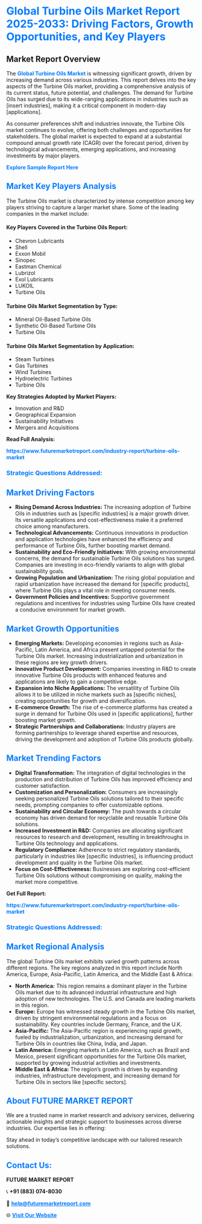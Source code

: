<h1 style="color: #007BFF;">Global Turbine Oils Market Report 2025-2033: Driving Factors, Growth Opportunities, and Key Players</h1>

<section id="overview">
<h2>Market Report Overview</h2>
<p>The <a href="https://www.futuremarketreport.com/industry-report/turbine-oils-market" style="color: #007BFF; text-decoration: none;"><strong>Global Turbine Oils Market</strong></a> is witnessing significant growth, driven by increasing demand across various industries. This report delves into the key aspects of the Turbine Oils market, providing a comprehensive analysis of its current status, future potential, and challenges. The demand for Turbine Oils has surged due to its wide-ranging applications in industries such as [insert industries], making it a critical component in modern-day [applications].</p>
<p>As consumer preferences shift and industries innovate, the Turbine Oils market continues to evolve, offering both challenges and opportunities for stakeholders. The global market is expected to expand at a substantial compound annual growth rate (CAGR) over the forecast period, driven by technological advancements, emerging applications, and increasing investments by major players.</p>
</section>

<section id="overview">
<p><a href="https://www.futuremarketreport.com/request-sample/reportId=97157" style="color: #007BFF; text-decoration: none;"><strong>Explore Sample Report Here</strong></a></p>
</section>

<section id="key-players">
<h2 style="color: #007BFF;">Market Key Players Analysis</h2>
<p>The Turbine Oils market is characterized by intense competition among key players striving to capture a larger market share. Some of the leading companies in the market include:</p>
<h4>Key Players Covered in the Turbine Oils Report:</h4>
<ul><li>Chevron Lubricants</li><li>Shell</li><li>Exxon Mobil</li><li>Sinopec</li><li>Eastman Chemical</li><li>Lubrizol</li><li>Exol Lubricants</li><li>LUKOIL</li><li>Turbine Oils</li></ul>
<h4>Turbine Oils Market Segmentation by Type:</h4>
<ul><li>Mineral Oil-Based Turbine Oils</li><li>Synthetic Oil-Based Turbine Oils</li><li>Turbine Oils</li></ul>

<h4>Turbine Oils Market Segmentation by Application:</h4>
<ul><li>Steam Turbines</li><li>Gas Turbines</li><li>Wind Turbines</li><li>Hydroelectric Turbines</li><li>Turbine Oils</li></ul>
<p><strong>Key Strategies Adopted by Market Players:</strong></p>
<ul>
<li>Innovation and R&D</li>
<li>Geographical Expansion</li>
<li>Sustainability Initiatives</li>
<li>Mergers and Acquisitions</li>
</ul>
</section>

<section>
<p><strong>Read Full Analysis: </strong></p><a href="https://www.futuremarketreport.com/industry-report/turbine-oils-market" style="color: #007BFF; text-decoration: none;"><strong>https://www.futuremarketreport.com/industry-report/turbine-oils-market</strong></a>
<h3 style="color: #007BFF;">Strategic Questions Addressed:</h3>
</section>

<section id="driving-factors">
<h2 style="color: #007BFF;">Market Driving Factors</h2>
<ul>
<li><strong>Rising Demand Across Industries:</strong> The increasing adoption of Turbine Oils in industries such as [specific industries] is a major growth driver. Its versatile applications and cost-effectiveness make it a preferred choice among manufacturers.</li>
<li><strong>Technological Advancements:</strong> Continuous innovations in production and application technologies have enhanced the efficiency and performance of Turbine Oils, further boosting market demand.</li>
<li><strong>Sustainability and Eco-Friendly Initiatives:</strong> With growing environmental concerns, the demand for sustainable Turbine Oils solutions has surged. Companies are investing in eco-friendly variants to align with global sustainability goals.</li>
<li><strong>Growing Population and Urbanization:</strong> The rising global population and rapid urbanization have increased the demand for [specific products], where Turbine Oils plays a vital role in meeting consumer needs.</li>
<li><strong>Government Policies and Incentives:</strong> Supportive government regulations and incentives for industries using Turbine Oils have created a conducive environment for market growth.</li>
</ul>
</section>

<section id="growth-opportunities">
<h2 style="color: #007BFF;">Market Growth Opportunities</h2>
<ul>
<li><strong>Emerging Markets:</strong> Developing economies in regions such as Asia-Pacific, Latin America, and Africa present untapped potential for the Turbine Oils market. Increasing industrialization and urbanization in these regions are key growth drivers.</li>
<li><strong>Innovative Product Development:</strong> Companies investing in R&D to create innovative Turbine Oils products with enhanced features and applications are likely to gain a competitive edge.</li>
<li><strong>Expansion into Niche Applications:</strong> The versatility of Turbine Oils allows it to be utilized in niche markets such as [specific niches], creating opportunities for growth and diversification.</li>
<li><strong>E-commerce Growth:</strong> The rise of e-commerce platforms has created a surge in demand for Turbine Oils used in [specific applications], further boosting market growth.</li>
<li><strong>Strategic Partnerships and Collaborations:</strong> Industry players are forming partnerships to leverage shared expertise and resources, driving the development and adoption of Turbine Oils products globally.</li>
</ul>
</section>

<section id="trending-factors">
<h2 style="color: #007BFF;">Market Trending Factors</h2>
<ul>
<li><strong>Digital Transformation:</strong> The integration of digital technologies in the production and distribution of Turbine Oils has improved efficiency and customer satisfaction.</li>
<li><strong>Customization and Personalization:</strong> Consumers are increasingly seeking personalized Turbine Oils solutions tailored to their specific needs, prompting companies to offer customizable options.</li>
<li><strong>Sustainability and Circular Economy:</strong> The push towards a circular economy has driven demand for recyclable and reusable Turbine Oils solutions.</li>
<li><strong>Increased Investment in R&D:</strong> Companies are allocating significant resources to research and development, resulting in breakthroughs in Turbine Oils technology and applications.</li>
<li><strong>Regulatory Compliance:</strong> Adherence to strict regulatory standards, particularly in industries like [specific industries], is influencing product development and quality in the Turbine Oils market.</li>
<li><strong>Focus on Cost-Effectiveness:</strong> Businesses are exploring cost-efficient Turbine Oils solutions without compromising on quality, making the market more competitive.</li>
</ul>
</section>

<section>
<p><strong>Get Full Report: </strong></p><a href="https://www.futuremarketreport.com/industry-report/turbine-oils-market" style="color: #007BFF; text-decoration: none;"><strong>https://www.futuremarketreport.com/industry-report/turbine-oils-market</strong></a>
<h3 style="color: #007BFF;">Strategic Questions Addressed:</h3>
</section>


<section id="regional-analysis">
<h2 style="color: #007BFF;">Market Regional Analysis</h2>
<p>The global Turbine Oils market exhibits varied growth patterns across different regions. The key regions analyzed in this report include North America, Europe, Asia-Pacific, Latin America, and the Middle East & Africa:</p>
<ul>
<li><strong>North America:</strong> This region remains a dominant player in the Turbine Oils market due to its advanced industrial infrastructure and high adoption of new technologies. The U.S. and Canada are leading markets in this region.</li>
<li><strong>Europe:</strong> Europe has witnessed steady growth in the Turbine Oils market, driven by stringent environmental regulations and a focus on sustainability. Key countries include Germany, France, and the U.K.</li>
<li><strong>Asia-Pacific:</strong> The Asia-Pacific region is experiencing rapid growth, fueled by industrialization, urbanization, and increasing demand for Turbine Oils in countries like China, India, and Japan.</li>
<li><strong>Latin America:</strong> Emerging markets in Latin America, such as Brazil and Mexico, present significant opportunities for the Turbine Oils market, supported by growing industrial activities and investments.</li>
<li><strong>Middle East & Africa:</strong> The region’s growth is driven by expanding industries, infrastructure development, and increasing demand for Turbine Oils in sectors like [specific sectors].</li>
</ul>
</section>

<footer>
<h2 style="color: #007BFF;">About FUTURE MARKET REPORT</h2>
<p>We are a trusted name in market research and advisory services, delivering actionable insights and strategic support to businesses across diverse industries. Our expertise lies in offering:</p>

<p>Stay ahead in today’s competitive landscape with our tailored research solutions.</p>

<h2 style="color: #007BFF;">Contact Us:</h2>
<p><strong>FUTURE MARKET REPORT</strong></p>
<p>📞 <strong>+91 (883) 074-8030</strong></p>
<p>📧 <strong><a href="mailto:help@futuremarketreport.com" style="color: #007BFF;">help@futuremarketreport.com</a></strong></p>
<p>🌐 <strong><a href="https://www.futuremarketreport.com/" style="color: #007BFF;">Visit Our Website</a></strong></p>
</footer>